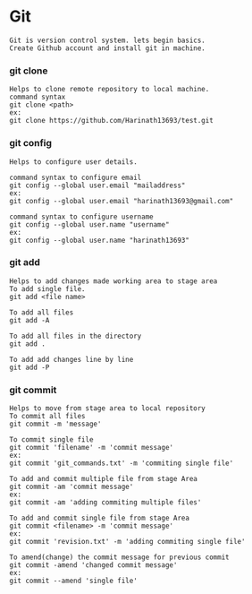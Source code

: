 # Git
    Git is version control system. lets begin basics.
    Create Github account and install git in machine.
    
### git clone
    Helps to clone remote repository to local machine.
    command syntax
    git clone <path>
    ex:
    git clone https://github.com/Harinath13693/test.git

### git config
    Helps to configure user details. 
    
    command syntax to configure email
    git config --global user.email "mailaddress"
    ex:
    git config --global user.email "harinath13693@gmail.com"
    
    command syntax to configure username
    git config --global user.name "username"
    ex:
    git config --global user.name "harinath13693"
    
### git add
    Helps to add changes made working area to stage area
    To add single file.
    git add <file name>
    
    To add all files
    git add -A
    
    To add all files in the directory 
    git add .
    
    To add add changes line by line
    git add -P
    
### git commit
    Helps to move from stage area to local repository
    To commit all files
    git commit -m 'message'
    
    To commit single file 
    git commit 'filename' -m 'commit message'
    ex:
    git commit 'git_commands.txt' -m 'commiting single file'
    
    To add and commit multiple file from stage Area
    git commit -am 'commit message' 
    ex:
    git commit -am 'adding commiting multiple files'
    
    To add and commit single file from stage Area
    git commit <filename> -m 'commit message' 
    ex:
    git commit 'revision.txt' -m 'adding commiting single file'
    
    To amend(change) the commit message for previous commit
    git commit -amend 'changed commit message'
    ex:
    git commit --amend 'single file'
    
    
    
    
    
    
